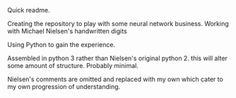 Quick readme.

Creating the repository to play with some neural network business.
Working with Michael Nielsen's handwritten digits

Using Python to gain the experience.

Assembled in python 3 rather than Nielsen's original python 2.
this will alter some amount of structure. Probably minimal.

Nielsen's comments are omitted and replaced with my own which cater
to my own progression of understanding.
